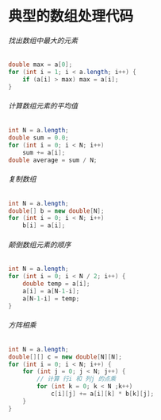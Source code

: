 # 典型的数组处理代码

###### 找出数组中最大的元素

```java
double max = a[0];
for (int i = 1; i < a.length; i++) {
    if (a[i] > max) max = a[i];
}
```

###### 计算数组元素的平均值

```java
int N = a.length;
double sum = 0.0;
for (int i = 0; i < N; i++)
    sum += a[i];
double average = sum / N;
```

###### 复制数组

```java
int N = a.length;
double[] b = new double[N];
for (int i = 0; i < N; i++)
    b[i] = a[i];
```

###### 颠倒数组元素的顺序

```java
int N = a.length;
for (int i = 0; i < N / 2; i++) {
    double temp = a[i];
    a[i] = a[N-1-i];
    a[N-1-i] = temp;
}
```

###### 方阵相乘

```java
int N = a.length;
double[][] c = new double[N][N];
for (int i = 0; i < N; i++) {
    for (int j = 0; j < N; j++) {
        // 计算 行i 和 列j 的点乘
        for (int k = 0; k < N ;k++) 
            c[i][j] += a[i][k] * b[k][j];
    }
}
```

